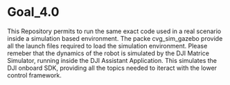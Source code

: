 # Goal_4.0
This Repository permits to run the same exact code used in a real scenario inside a simulation based environment. 
The packe cvg_sim_gazebo provide all the launch files required to load the simulation environment.
Please remeber that the dynamics of the robot is simulated by the DJI Matrice Simulator, running inside the DJI Assistant Application. 
This simulates the DJI onboard SDK, providing all the topics needed to iteract with the lower control framework. 



